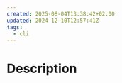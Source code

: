 ```yaml
---
created: 2025-08-04T13:38:42+02:00
updated: 2024-12-10T12:57:41Z
tags:
  - cli
---
```

# Description
